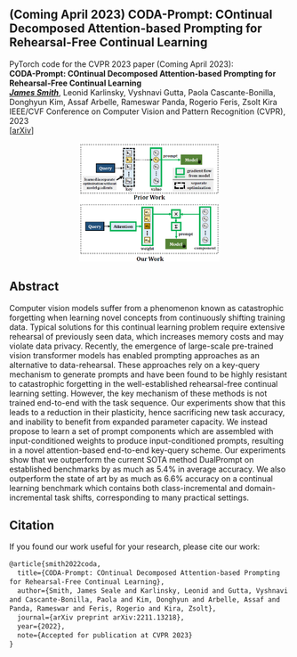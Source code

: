 ## (Coming April 2023) CODA-Prompt: COntinual Decomposed Attention-based Prompting for Rehearsal-Free Continual Learning
PyTorch code for the CVPR 2023 paper (Coming April 2023):\
**CODA-Prompt: COntinual Decomposed Attention-based Prompting for Rehearsal-Free Continual Learning**\
**_[James Smith]_**, Leonid Karlinsky, Vyshnavi Gutta, Paola Cascante-Bonilla, Donghyun Kim, Assaf Arbelle, Rameswar Panda, Rogerio Feris, Zsolt Kira\
IEEE/CVF Conference on Computer Vision and Pattern Recognition (CVPR), 2023\
[[arXiv]]

<p align="center">
<img src="main-idea_coda-p.png" width="50%">
</p>

## Abstract
Computer vision models suffer from a phenomenon known as catastrophic forgetting when learning novel concepts from continuously shifting training data. Typical solutions for this continual learning problem require extensive rehearsal of previously seen data, which increases memory costs and may violate data privacy. Recently, the emergence of large-scale pre-trained vision transformer models has enabled prompting approaches as an alternative to data-rehearsal. These approaches rely on a key-query mechanism to generate prompts and have been found to be highly resistant to catastrophic forgetting in the well-established rehearsal-free continual learning setting. However, the key mechanism of these methods is not trained end-to-end with the task sequence. Our experiments show that this leads to a reduction in their plasticity, hence sacrificing new task accuracy, and inability to benefit from expanded parameter capacity. We instead propose to learn a set of prompt components which are assembled with input-conditioned weights to produce input-conditioned prompts, resulting in a novel attention-based end-to-end key-query scheme. Our experiments show that we outperform the current SOTA method DualPrompt on established benchmarks by as much as 5.4% in average accuracy. We also outperform the state of art by as much as 6.6% accuracy on a continual learning benchmark which contains both class-incremental and domain-incremental task shifts, corresponding to many practical settings.

## Citation
If you found our work useful for your research, please cite our work:

    @article{smith2022coda,
      title={CODA-Prompt: COntinual Decomposed Attention-based Prompting for Rehearsal-Free Continual Learning},
      author={Smith, James Seale and Karlinsky, Leonid and Gutta, Vyshnavi and Cascante-Bonilla, Paola and Kim, Donghyun and Arbelle, Assaf and Panda, Rameswar and Feris, Rogerio and Kira, Zsolt},
      journal={arXiv preprint arXiv:2211.13218},
      year={2022},
      note={Accepted for publication at CVPR 2023}
    }

[James Smith]: https://jamessealesmith.github.io/
[arXiv]: https://arxiv.org/abs/2211.13218
